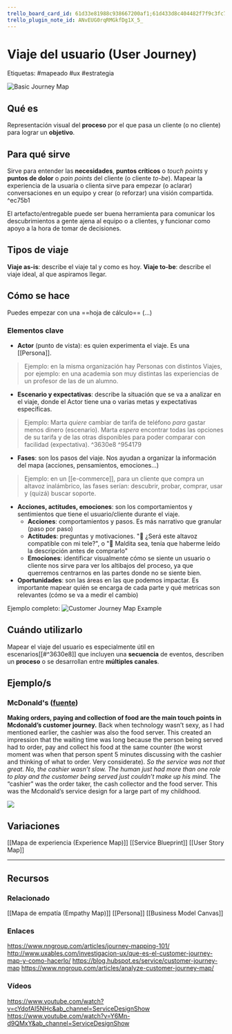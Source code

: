 ```yaml
---
trello_board_card_id: 61d33e81988c938667200af1;61d433d8c404482f7f9c3fc7
trello_plugin_note_id: ANvEUG0rqRMGkfDg1X_5_
---
```

# Viaje del usuario (User Journey)
Etiquetas: #mapeado #ux #estrategia

![Basic Journey Map](https://media.nngroup.com/media/editor/2018/11/06/screen-shot-2018-11-06-at-122254-pm.png)

## Qué es
Representación visual del **proceso** por el que pasa un cliente (o no cliente) para lograr un **objetivo**.

## Para qué sirve
Sirve para entender las **necesidades**, **puntos críticos** o *touch points* y **puntos de dolor** o *pain points* del cliente (o cliente *to-be*). Mapear la experiencia de la usuaria o clienta sirve para empezar (o aclarar) conversaciones en un equipo y crear (o reforzar) una visión compartida.  ^ec75b1

El artefacto/entregable puede ser buena herramienta para comunicar los descubrimientos a gente ajena al equipo o a clientes, y funcionar como apoyo a la hora de tomar de decisiones.

## Tipos de viaje
**Viaje as-is**: describe el viaje tal y como es hoy.
**Viaje to-be**: describe el viaje ideal, al que aspiramos llegar.

## Cómo se hace
Puedes empezar con una ==hoja de cálculo== (...)

### Elementos clave
- **Actor** (punto de vista): es quien experimenta el viaje. Es una [[Persona]].
> Ejemplo: en la misma organización hay Personas con distintos Viajes, por ejemplo: en una academia son muy distintas las experiencias de un profesor de las de un alumno.
- **Escenario y expectativas**: describe la situación que se va a analizar en el viaje, donde el Actor tiene una o varias metas y expectativas específicas.
> Ejemplo: Marta *quiere* cambiar de tarifa de teléfono *para* gastar menos dinero (escenario). Marta *espera* encontrar todas las opciones de su tarifa y de las otras disponibles para poder comparar con facilidad (expectativa).
 ^3630e8 ^954179
- **Fases**: son los pasos del viaje. Nos ayudan a organizar la información del mapa (acciones, pensamientos, emociones...)
> Ejemplo: en un [[e-commerce]], para un cliente que compra un altavoz inalámbrico, las fases serían: descubrir, probar, comprar, usar y (quizá) buscar soporte.
- **Acciones, actitudes, emociones**: son los comportamientos y sentimientos que tiene el usuario/cliente durante el viaje.
	- **Acciones**: comportamientos y pasos. Es más narrativo que granular (paso por paso)
	- **Actitudes**: preguntas y motivaciones. "🤔 ¿Será este altavoz compatible con mi tele?", o "🤦 Maldita sea, tenía que haberme leído la descripción antes de comprarlo"
	- **Emociones**: identificar visualmente cómo se siente un usuario o cliente nos sirve para ver los altibajos del proceso, ya que querremos centrarnos en las partes donde no se siente bien.
- **Oportunidades**: son las áreas en las que podemos impactar. Es importante mapear quién se encarga de cada parte y qué metricas son relevantes (cómo se va a medir el cambio)

Ejemplo completo:
![Customer Journey Map Example ](https://media.nngroup.com/media/editor/2020/07/30/nng-cjm.png)

## Cuándo utilizarlo
Mapear el viaje del usuario es especialmente útil en escenarios[[#^3630e8]] que incluyen una **secuencia** de eventos, describen un **proceso** o se desarrollan entre **múltiples canales**.

## Ejemplo/s
### McDonald's ([fuente](https://uxplanet.org/service-design-the-case-of-mcdonalds-196ac9d5d7f0))
**Making orders, paying and collection of food are the main touch points in Mcdonald’s customer journey.**
Back when technology wasn’t sexy, as I had mentioned earlier, the cashier was also the food server. This created an impression that the waiting time was long because the person being served had to order, pay and collect his food at the same counter (the worst moment was when that person spent 5 minutes discussing with the cashier and thinking of what to order. Very considerate). _So the service was not that great._ _No, the cashier wasn’t slow. The human just had more than one role to play and the customer being served just couldn’t make up his mind._ The “cashier” was the order taker, the cash collector and the food server. This was the Mcdonald’s service design for a large part of my childhood.

![](https://miro.medium.com/max/9646/1*082VgPz9Qpxkjld3YSrKmA.png)

## Variaciones
[[Mapa de experiencia (Experience Map)]]
[[Service Blueprint]]
[[User Story Map]]

---

## Recursos 

### Relacionado
[[Mapa de empatía (Empathy Map)]]
[[Persona]]
[[Business Model Canvas]]

### Enlaces
https://www.nngroup.com/articles/journey-mapping-101/
http://www.uxables.com/investigacion-ux/que-es-el-customer-journey-map-y-como-hacerlo/
https://blog.hubspot.es/service/customer-journey-map 
https://www.nngroup.com/articles/analyze-customer-journey-map/

### Vídeos
https://www.youtube.com/watch?v=cYdofAI5NHc&ab_channel=ServiceDesignShow
https://www.youtube.com/watch?v=Y6Mn-d9QMxY&ab_channel=ServiceDesignShow